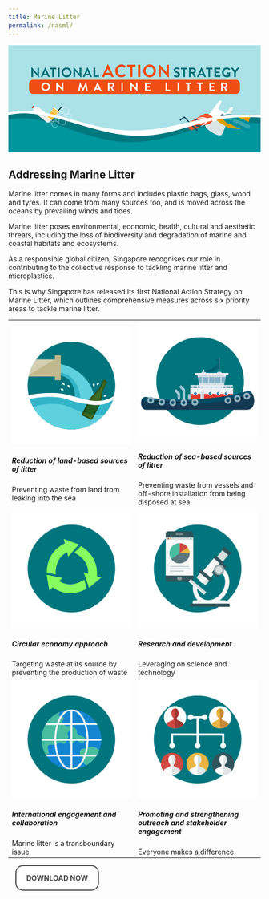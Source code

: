 ```yaml
---
title: Marine Litter
permalink: /nasml/
---  
```


<style>

.back {
  padding: 0 1em;
}
/* .back .button {
  background: linear-gradient(135deg, #1a9be6, #1a57e6);
}
.back .button:before {
  box-shadow: 0 0 10px 10px rgba(26, 87, 230, 0.25);
  background-color: rgba(26, 87, 230, 0.25);
} */
.card:hover .back {
  transform: rotateY(0deg);
}
.card:nth-child(even) .back {
  transform: rotateY(180deg);
}
/* .card:nth-child(even) .back .button {
  background: linear-gradient(135deg, #e61a80, #e61a3c);
}
.card:nth-child(even) .back .button:before {
  box-shadow: 0 0 10px 10px rgba(230, 26, 60, 0.25);
  background-color: rgba(230, 26, 60, 0.25);
} */
.card:nth-child(even):hover .back {
  transform: rotateY(0deg);
}


.button {
  cursor: pointer;
  -webkit-backface-visibility: hidden;
  backface-visibility: hidden;
  font: inherit;
  border: none;
  position: relative;
  transition: 300ms ease;
  color: #484848 !important;
  text-transform: uppercase;
  text-decoration: none;
  background: #ffffff;
  padding: 15px 20px;
  border: 2px solid #484848;
  display: inline-block;
  transition: all 0.4s ease 0s;
  border-radius: 15px;
  font-weight: bold;
  text-decoration: none !important;
}
.button:before {
  transition: 300ms ease;
  position: absolute;
  display: block;
  content: "";
  transform: translateZ(-40px);
  -webkit-backface-visibility: hidden;
  backface-visibility: hidden;
  height: calc(100% - 20px);
  width: calc(100% - 20px);
  border-radius: 100px;
  left: 10px;
  top: 16px;
}
.button:hover {
  transform: translateZ(55px);
  color: #ffffff !important;
  background: #4a96b0;
  border-color: #4a96b0 !important;
  transition: all 0.4s ease 0s;
  text-decoration: none;
}
.button:hover:before {
  transform: translateZ(-45px);
}
.button:active {
  transform: translateZ(20px);
}
.button:active:before {
  transform: translateZ(-20px);
  top: 10px;
}



</style>


<img src="/images/nasml/titlebar.png" alt="national action strategy titlebar">

<h2><b>Addressing Marine Litter</b></h2>

Marine litter comes in many forms and includes plastic bags, glass, wood and tyres. It can come from many sources too, and is moved across the oceans by prevailing winds and tides.

Marine litter poses environmental, economic, health, cultural and aesthetic threats, including the loss of biodiversity and degradation of marine and coastal habitats and ecosystems.

As a responsible global citizen, Singapore recognises our role in contributing to the collective response to tackling marine litter and microplastics. 

This is why Singapore has released its first National Action Strategy on Marine Litter, which outlines comprehensive measures across six priority areas to tackle marine litter.

<table>
     <tr>
           <td width="50%">
             <img src="/images/nasml/1.png" alt="Reduction of land-based sources of litter">
              <h5>Reduction of land-based sources of litter</h5>
              Preventing waste from land from leaking into the sea</td>
           <td>
             <img src="/images/nasml/2.png" alt="Reduction of sea-based sources of litter">
             <h5>Reduction of sea-based sources of litter</h5>
Preventing waste from vessels and off-shore installation from being disposed at sea</td>
      </tr>
  <tr>
           <td>
             <img src="/images/nasml/3.png" alt="Circular economy approach">
              <h5>Circular economy approach</h5>
              Targeting waste at its source by preventing the production of waste</td>
           <td>
             <img src="/images/nasml/4.png" alt="Research and development">
             <h5>Research and development</h5>
             Leveraging on science and technology</td>
      </tr>
    <tr>
           <td>
             <img src="/images/nasml/5.png" alt="International engagement and collaboration">
              <h5>International engagement and collaboration</h5>
            Marine litter is a transboundary issue</td>
           <td>
             <img src="/images/nasml/6.png" alt="outreach and stakeholder engagement">
             <h5>Promoting and strengthening outreach and stakeholder engagement</h5>
             Everyone makes a difference</td>
      </tr>
</table>


<div class="back">
      <div>
        <a href="/images/nasml/nasml.pdf"><button class="button">Download Now</button></a>
      </div>
    </div>
